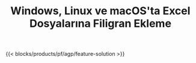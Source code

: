 ﻿---
title: Windows, Linux ve macOS'ta Excel Dosyalarına Filigran Ekleme 
url: /tr/watermark
description: XLS, XLSX ve ODS dosyalarına resim veya metin filigranları eklemek için ücretsiz Uygulama ve API'ler
---
{{< blocks/products/pf/agp/feature-solution >}} 

